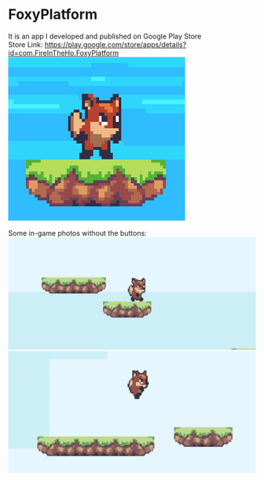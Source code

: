# FoxyPlatform
 It is an app I developed and published on Google Play Store  
 Store Link: https://play.google.com/store/apps/details?id=com.FireInTheHo.FoxyPlatform  
 ![image](https://github.com/stevenwhatever123/FoxyPlatform/blob/master/Photos/Icon3.PNG)


 Some in-game photos without the buttons:
 ![image](https://github.com/stevenwhatever123/FoxyPlatform/blob/master/Photos/photo.PNG)
 ![image](https://github.com/stevenwhatever123/FoxyPlatform/blob/master/Photos/photo2.PNG)
